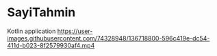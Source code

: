 # SayiTahmin
Kotlin application
https://user-images.githubusercontent.com/74328948/136718800-596c419e-dc54-411d-b023-8f2579930af4.mp4
